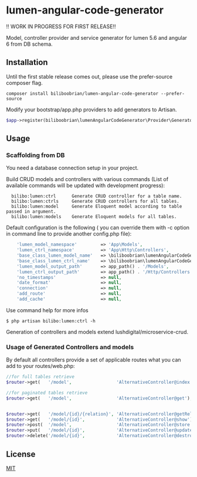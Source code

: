 # lumen-angular-code-generator

!! WORK IN PROGRESS FOR FIRST RELEASE!!

Model, controller provider and service generator for lumen 5.6 and angular 6 from DB schema.

## Installation

Until the first stable release comes out, please use the prefer-source composer flag.

`composer install biliboobrian/lumen-angular-code-generator --prefer-source`

Modify your bootstrap/app.php providers to add generators to Artisan.


```php
$app->register(biliboobrian\lumenAngularCodeGenerator\Provider\GeneratorServiceProvider::class);
```
## Usage
### Scaffolding from DB

You need a database connection setup in your project.

Build CRUD models and controllers with various commands (List of available commands will be updated with development progress):

```shell
  bilibo:lumen:ctrl      Generate CRUD controller for a table name.
  bilibo:lumen:ctrls     Generate CRUD controllers for all tables.
  bilibo:lumen:model     Generate Eloquent model according to table passed in argument.
  bilibo:lumen:models    Generate Eloquent models for all tables.
```

Default configuration is the following ( you can override them with -c option in command line to provide another config.php file):

```php
    'lumen_model_namespace'       	=> 'App\Models',
    'lumen_ctrl_namespace'       	=> 'App\Http\Controllers',
    'base_class_lumen_model_name' 	=> \biliboobrian\lumenAngularCodeGenerator\Model\MicroServiceExtendModel::class,
    'base_class_lumen_ctrl_name' 	=> \biliboobrian\lumenAngularCodeGenerator\Controller\CrudExtendController::class,
    'lumen_model_output_path'     	=> app_path() . '/Models',
    'lumen_ctrl_output_path'      	=> app_path() . '/Http/Controllers',
    'no_timestamps'   				=> null,
    'date_format'     				=> null,
	'connection'      				=> null,
	'add_route'      				=> null,
	'add_cache'      				=> null,
```

Use command help for more infos

```shell
$ php artisan bilibo:lumen:ctrl -h
```
Generation of controllers and models extend lushdigital/microservice-crud.

### Usage of Generated Controllers and models

By default all controllers provide a set of applicable routes what you can add to your routes/web.php:



```php
//for full tables retrieve
$router->get(   '/model',                 'AlternativeController@index');

//for paginated tables retrieve
$router->get(   '/model',                 'AlternativeController@get');


$router->get(   '/model/{id}/{relation}', 'AlternativeController@getRelationList');
$router->get(   '/model/{id}',            'AlternativeController@show');
$router->post(  '/model',                 'AlternativeController@store');
$router->put(   '/model/{id}',            'AlternativeController@update');
$router->delete('/model/{id}',            'AlternativeController@destroy');
```



## License
[MIT](https://choosealicense.com/licenses/mit/)
